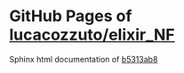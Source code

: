 GitHub Pages of [lucacozzuto/elixir_NF](https://github.com/lucacozzuto/elixir_NF.git)
===
Sphinx html documentation of [b5313ab8](https://github.com/lucacozzuto/elixir_NF/tree/b5313ab8c77cac87f06de242af203a22f30c0b23)
